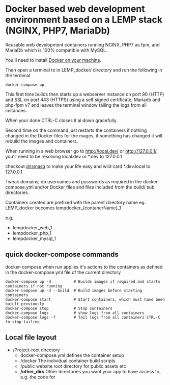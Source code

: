 # Docker based web development environment based on a LEMP stack (NGINX, PHP7, MariaDb)

Reusable web development containers running NGINX, PHP7 as fpm,
and MariaDb which is 100% compatible with MySQL.

You'll need to install [Docker on your machine](https://www.docker.com/community-edition#/download).

Then open a terminal to in LEMP_docker/ directory and run the following in the terminal

    docker-compose up

This first time builds then starts up a webserver instance on port 80 (HTTP)
and SSL on port 443 (HTTPS) using a self signed certificate, Mariadb and php-fpm v7 and
leaves the terminal window tailing the logs from all instances.

When your done CTRL-C closes it al down gracefully.

Second time on the command just restarts the containers if nothing changed in the Docker files
for the mages, if something has changed it will rebuild the images and containers.

When running in a web browser go to http://local.dev/ or http://127.0.0.1/ you'll need to be
resolving local.dev or *.dev to 127.0.0.1

checkout [dnsmasq](https://gist.github.com/davebarnwell/c408533d608bfe24f4f5)
to make your life easy and wild card *.dev.local to 127.0.0.1

Tweak domains, db usernames and passwords as required in the docker-compose.yml
and/or Docker files and files included from the build/ sub directories.

Containers created are prefixed with the parent directory name
eg. LEMP_docker becomes lempdocker_{contanerName}_1

e.g.

- lempdocker_web_1
- lempdocker_php_1
- lempdocker_mysql_1


## quick docker-compose commands

docker-compose when run applies it's actions to the containers as defined in the docker-compose.yml
file of the current directory

    docker-compose up -d          # Builds images if required and starts containers if not running
    docker-compose up -d --build  # Build images before starting containers
    docker-compose start          # Start containers, which must have been buiult previously
    docker-compose stop           # Stop containers
    docker-compose logs           # show logs from all containers
    docker-compose logs -f        # Tail logs from all containers CTRL-C to stop tailing
    
## Local file layout

- /Project-root           directory
    - docker-compose.yml  defines the container setup
    - /docker             The individual container build scripts
    - /public             website root directory for public assets etc
    - **/other_dirs**     Other directories you want your app to have access to, e.g. the code for